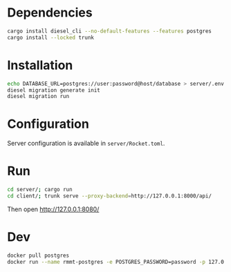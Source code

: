 Dependencies
============

```sh
cargo install diesel_cli --no-default-features --features postgres
cargo install --locked trunk
```

Installation
============

```sh
echo DATABASE_URL=postgres://user:password@host/database > server/.env
diesel migration generate init
diesel migration run
```

Configuration
=============

Server configuration is available in ``server/Rocket.toml``.

Run
===

```sh
cd server/; cargo run
cd client/; trunk serve --proxy-backend=http://127.0.0.1:8000/api/
```

Then open http://127.0.0.1:8080/

Dev
===

```sh
docker pull postgres
docker run --name rmmt-postgres -e POSTGRES_PASSWORD=password -p 127.0.0.1:5432:5432/tcp -d postgres
```

